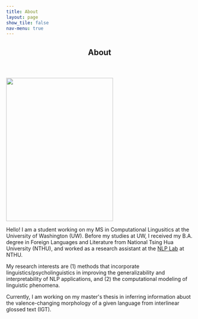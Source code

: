 ```yaml
---
title: About
layout: page
show_tile: false
nav-menu: true
---
```

<!-- Main -->
<div id="main">

<!--One-->
<section id="one">
	<div class="inner">
		<header class="major">
			<h1>About</h1>
		</header>
		<span class="image right"><img src="{% link assets/images/nica-2021.jpg %}" alt="" data-position="top center" style="width:288px;height:386px;" /></span>
		<p>Hello! I am a student working on my <a herf="https://www.compling.uw.edu/">MS in Computational Lingusitics</a> at the University of Washington (UW). Before my studies at UW, I received my B.A. degree in Foreign Languages and Literature from National Tsing Hua University (NTHU), and worked as a research assistant at the <a href="https://www.nlplab.cc/">NLP Lab</a> at NTHU.</p>
		<p>My research interests are (1) methods that incorporate linguistics/psycholinguistics in improving the generalizability and interpretability of NLP applications, and (2) the computational modeling of linguistic phenomena.</p>
		<p>Currently, I am working on my master's thesis in inferring information abuot the valence-changing morphology of a given language from interlinear glossed text (IGT).</p>
<!-- 		<p>Hello! I am a research assistant at the <a href="https://www.nlplab.cc/">NLP Lab</a> at National Tsing Hua University (NTHU).</p> -->
<!-- 		<p>Before my work as a research assistant, I completed my undergraduate studies at NTHU and received my B.A. degree in Foreign Languages and Literature. Till now, I dabbled in different linguistic fields such as psycholinguistics and computational linguistics / NLP. The psycholingusitics projects I participated in surround <i>Government and Binding</i> theory of Mandarin Chinese and English L2 acquisition. On the other hand, my computational linguistic experiences are about word meanings (Sense Alignment and Word Sense Disambiguation), and the automatic generation of Chinese Pattern Grammar.</p> -->
<!-- 		<p>My interests lie in computational linguistics / NLP. More specifically, my interest is in text processing. I am particularly interested in incorporating linguistic knowledge into computational linguistics / NLP applications.</p> -->
	</div>
</section>

<!-- Two -->
<!-- <section id="two" class="spotlights">
	<section>
		<img src="{% link assets/images/dog.jpg %}" alt="" data-position="center center" />
		<div class="content">
			<div class="inner">
				<header class="major">
					<h3>Fact 1: I am both a dog person and a cat person!</h3>
				</header>
				<p>There are tons of photos of dogs and cats in my phone. This is <b>Chiao-Chiao</b>, one of my favorite dogs I met in NTHU!</p>
			</div>
		</div>
	</section>
	<section>
		<img src="{% link assets/images/pic09.jpg %}" alt="" data-position="top center" />
		<div class="content">
			<div class="inner">
				<header class="major">
					<h3>Fact 2: I live in Hsinchu for more than 20 years.</h3>
				</header>
				<p>I was raised in Hsinchu and I even complete my bachelor's degree in Hsinchu!</p>
			</div>
		</div>
	</section>
</section> -->
<!-- ************************************************ -->


</div>
